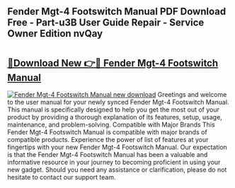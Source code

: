 ## Fender Mgt-4 Footswitch Manual PDF Download Free - Part-u3B User Guide Repair - Service Owner Edition nvQay

# <h2><a href="http://bc24082.oget.top/?id=Fender+Mgt-4+Footswitch+Manual">🔗Download New 👉🔴 Fender Mgt-4 Footswitch Manual</a></h2>

[![Fender Mgt-4 Footswitch Manual new download](https://i.imgur.com/5g1atiW.png)](http://bc24082.oget.top/?id=Fender+Mgt-4+Footswitch+Manual)
Greetings and welcome to the user manual for your newly synced Fender Mgt-4 Footswitch Manual. This manual is specifically designed to help you get the most out of your product by providing a thorough explanation of its features, setup, usage, maintenance, and problem-solving. Compatible with Major Brands This Fender Mgt-4 Footswitch Manual is compatible with major brands of compatible products. Experience the power of list of features at your fingertips with your new Fender Mgt-4 Footswitch Manual. Our expectation is that the Fender Mgt-4 Footswitch Manual has been a valuable and informative resource in your journey to becoming proficient in using your new gadget. Should you need any assistance or clarification, please do not hesitate to contact our support team.

